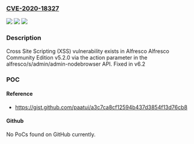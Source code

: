 ### [CVE-2020-18327](https://cve.mitre.org/cgi-bin/cvename.cgi?name=CVE-2020-18327)
![](https://img.shields.io/static/v1?label=Product&message=n%2Fa&color=blue)
![](https://img.shields.io/static/v1?label=Version&message=n%2Fa&color=blue)
![](https://img.shields.io/static/v1?label=Vulnerability&message=n%2Fa&color=brighgreen)

### Description

Cross Site Scripting (XSS) vulnerability exists in Alfresco Alfresco Community Edition v5.2.0 via the action parameter in the alfresco/s/admin/admin-nodebrowser API. Fixed in v6.2

### POC

#### Reference
- https://gist.github.com/paatui/a3c7ca8cf12594b437d3854f13d76cb8

#### Github
No PoCs found on GitHub currently.

